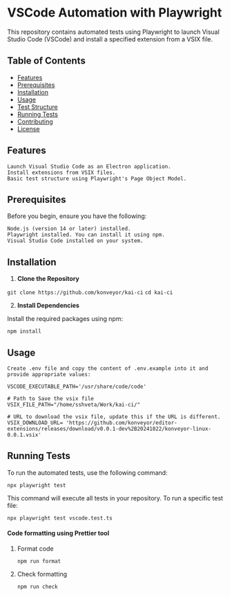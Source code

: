 # VSCode Automation with Playwright

This repository contains automated tests using Playwright to launch Visual Studio Code (VSCode) and install a specified extension from a VSIX file.

## Table of Contents

- [Features](#features)
- [Prerequisites](#prerequisites)
- [Installation](#installation)
- [Usage](#usage)
- [Test Structure](#test-structure)
- [Running Tests](#running-tests)
- [Contributing](#contributing)
- [License](#license)

## Features

    Launch Visual Studio Code as an Electron application.
    Install extensions from VSIX files.
    Basic test structure using Playwright's Page Object Model.

## Prerequisites

Before you begin, ensure you have the following:

    Node.js (version 14 or later) installed.
    Playwright installed. You can install it using npm.
    Visual Studio Code installed on your system.

## Installation

1. **Clone the Repository**

`git clone https://github.com/konveyor/kai-ci`
`cd kai-ci`

2. **Install Dependencies**

Install the required packages using npm:

`npm install`


## Usage

    Create .env file and copy the content of .env.example into it and provide appropriate values:

    VSCODE_EXECUTABLE_PATH='/usr/share/code/code'

    # Path to Save the vsix file
    VSIX_FILE_PATH="/home/sshveta/Work/kai-ci/"

    # URL to download the vsix file, update this if the URL is different.
    VSIX_DOWNLOAD_URL= 'https://github.com/konveyor/editor-extensions/releases/download/v0.0.1-dev%2B20241022/konveyor-linux-0.0.1.vsix'


## Running Tests

To run the automated tests, use the following command:

`npx playwright test`

This command will execute all tests in your repository. To run a specific test file:

`npx playwright test vscode.test.ts`

#### Code formatting using Prettier tool

1. Format code

    `npm run format`

2. Check formatting

    `npm run check`
